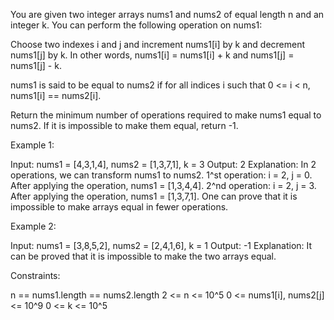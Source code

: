 You are given two integer arrays nums1 and nums2 of equal length n and an
integer k. You can perform the following operation on nums1:


Choose two indexes i and j and increment nums1[i] by k and decrement nums1[j]
by k. In other words, nums1[i] = nums1[i] + k and nums1[j] = nums1[j] - k.


nums1 is said to be equal to nums2 if for all indices i such that 0 <= i < n,
nums1[i] == nums2[i].

Return the minimum number of operations required to make nums1 equal to
nums2. If it is impossible to make them equal, return -1.


Example 1:


Input: nums1 = [4,3,1,4], nums2 = [1,3,7,1], k = 3
Output: 2
Explanation: In 2 operations, we can transform nums1 to nums2.
1^st operation: i = 2, j = 0. After applying the operation, nums1 =
[1,3,4,4].
2^nd operation: i = 2, j = 3. After applying the operation, nums1 =
[1,3,7,1].
One can prove that it is impossible to make arrays equal in fewer
operations.

Example 2:


Input: nums1 = [3,8,5,2], nums2 = [2,4,1,6], k = 1
Output: -1
Explanation: It can be proved that it is impossible to make the two arrays
equal.



Constraints:


n == nums1.length == nums2.length
2 <= n <= 10^5
0 <= nums1[i], nums2[j] <= 10^9
0 <= k <= 10^5




